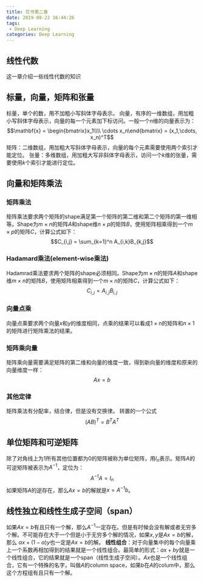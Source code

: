 ```yaml
---
title: 花书第二章
date: 2019-08-22 16:44:26
tags:
 - Deep Learning
categories: Deep Learning
---
```


## 线性代数
这一章介绍一些线性代数的知识

## 标量，向量，矩阵和张量
标量，单个的数，用不加粗小写斜体字母表示。
向量，有序的一维数组，用加粗小写斜体字母表示，向量的每一个元素加下标访问。一般一个$n$维的向量表示为：
$$\mathbf{x} = \begin{bmatrix}x_1\\\\ \cdots x_n\end{bmatrix} = (x_1,\cdots, x_n)^T$$
矩阵：二维数组，用加粗大写斜体字母表示，向量的每个元素需要使用两个索引才能定位。
张量：多维数组，用加粗大写非斜体字母表示，访问一个$k$维的张量，需要使用$k$个索引才能进行定位。

## 向量和矩阵乘法
### 矩阵乘法
矩阵乘法要求两个矩阵的shape满足第一个矩阵的第二维和第二个矩阵的第一维相等。Shape为$m\times n$的矩阵$A$和shape维$n\times p$的矩阵$B$，使用矩阵相乘得到一个$m\times p$的矩阵$C$，计算公式如下：
$$C_{i,j} = \sum_{k=1}^n A_{i,k}B_{k,j}$$

### Hadamard乘法(element-wise乘法)
Hadamrad乘法要求两个矩阵的shape必须相同。Shape为$m\times n$的矩阵$A$和shape维$m\times n$的矩阵$B$，使用矩阵相乘得到一个$m\times n$的矩阵$C$，计算公式如下：
$$C_{i,j} = A_{i,j}B_{i,j}$$

### 向量点乘
向量点乘要求两个向量$x$和$y$的维度相同，点乘的结果可以看成$1\times n$的矩阵和$n\times 1$的矩阵进行矩阵乘法的结果。

### 矩阵乘向量
矩阵乘向量需要满足矩阵的第二维和向量的维度一致，得到新向量的维度和原来的向量维度一样：
$$Ax= b$$

### 其他定律
矩阵乘法有分配率，结合律，但是没有交换律。
转置的一个公式
$$(AB)^T = B^TA^T$$

## 单位矩阵和可逆矩阵
除了对角线上为$1$所有其他位置都为$0$的矩阵被称为单位矩阵，用$I_n$表示。矩阵$A$的可逆矩阵被表示为$A^{-1}$，定位为：
$$A^{-1}A= I_n$$
如果矩阵$A$的逆存在，那么$Ax=b$的解就是$x = A^{-1}b$。

## 线性独立和线性生成子空间（span）
如果$Ax=b$有且只有一个解，那么$A^{-1}$一定存在。但是有时候会没有解或者无穷多个解。不可能存在大于一个但是小于无穷多个解的情况，如果$x,y$是$Ax=b$的解，那么
$\alpha x + (1 - \alpha) y$也一定是$Ax=b$的解。
**线性组合**：对于向量集中的每个向量乘上一个系数再相加得到的结果就是一个线性组合。最简单的形式：$ax+by$就是一个线性组合，它的结果就是一个span（线性生成子空间）。$Ax$也是一个线性组合，它有一个特殊的名字，叫做$A$的column space，如果$b$在$A$的colum中，那么这个方程组有且只有一个解。

